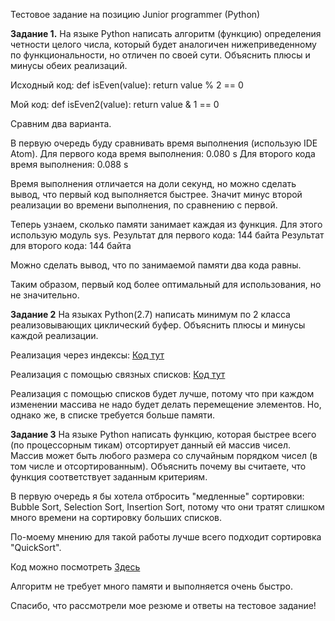 Тестовое задание на позицию Junior programmer (Python)

**Задание 1.** На языке Python написать алгоритм (функцию) определения четности целого числа, который будет аналогичен нижеприведенному по функциональности, но отличен по своей сути. Объяснить плюсы и минусы обеих реализаций.

Исходный код:
def isEven(value):
    return value % 2 == 0
    
Мой код:
def isEven2(value):
    return value & 1 == 0

Сравним два варианта.

В первую очередь буду сравнивать время выполнения (использую IDE Atom).
Для первого кода время выполнения: 0.080 s
Для второго кода время выполнения: 0.088 s

Время выполнения отличается на доли секунд, но можно сделать вывод, что первый код выполняется быстрее. Значит минус второй реализации во времени выполнения, по сравнению с первой.

Теперь узнаем, сколько памяти занимает каждая из функция. Для этого использую модуль sys.
Результат для первого кода: 144 байта
Результат для второго кода: 144 байта

Можно сделать вывод, что по занимаемой памяти два кода равны.

Таким образом, первый код более оптимальный для использования, но не значительно.

**Задание 2** На языках Python(2.7) написать минимум по 2 класса реализовывающих циклический буфер. Объяснить плюсы и минусы каждой реализации.

Реализация через индексы: [Код тут](https://github.com/EkaterinaToporkova/Test/blob/main/%D0%A0%D0%B5%D0%B0%D0%BB%D0%B8%D0%B7%D0%B0%D1%86%D0%B8%D1%8F%20%D1%87%D0%B5%D1%80%D0%B5%D0%B7%20%D0%B8%D0%BD%D0%B4%D0%B5%D0%BA%D1%81%D1%8B)


Реализация с помощью связных списков: [Код тут](https://github.com/EkaterinaToporkova/Test/blob/main/%D0%A0%D0%B5%D0%B0%D0%BB%D0%B8%D0%B7%D0%B0%D1%86%D0%B8%D1%8F%20%D1%81%20%D0%BF%D0%BE%D0%BC%D0%BE%D1%89%D1%8C%D1%8E%20%D1%81%D0%B2%D1%8F%D0%B7%D0%BD%D1%8B%D1%85%20%D1%81%D0%BF%D0%B8%D1%81%D0%BA%D0%BE%D0%B2:)

Реализация с помощью списков будет лучше, потому что при каждом изменении массива не надо будет делать перемещение элементов. Но, однако же, в списке требуется больше памяти.

**Задание 3** На языке Python написать функцию, которая быстрее всего (по процессорным тикам) отсортирует данный ей массив чисел.
Массив может быть любого размера со случайным порядком чисел (в том числе и отсортированным).
Объяснить почему вы считаете, что функция соответствует заданным критериям.

В первую очередь я бы хотела отбросить "медленные" сортировки: Bubble Sort, Selection Sort, Insertion Sort, потому что они тратят слишком много времени на сортировку больших списков.

По-моему мнению для такой работы лучше всего подходит сортировка "QuickSort".

Код можно посмотреть [Здесь](https://github.com/EkaterinaToporkova/Test/blob/main/QuickSort)

Алгоритм не требует много памяти и выполняется очень быстро.
    
Спасибо, что рассмотрели мое резюме и ответы на тестовое задание!



